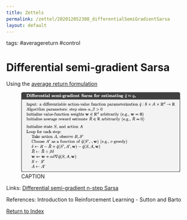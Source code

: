 ```yaml
---
title: Zettels
permalink: /zettel/202012052308_differentialSemiGradientSarsa
layout: default
---
```

tags: #averagereturn #control

# Differential semi-gradient Sarsa

Using the [average return formulation](TODO)

<figure>
  <img src="/Images/ReinforcementLearning/DifferentialSemiGradientSarsaQ.png"
     alt="ALT"
     class="centerImage"
     style="width: 700px;" />
  <figcaption> CAPTION </figcaption>     
</figure>

Links: [Differential semi-gradient n-step Sarsa](202012052310_differentialSemiGradientnStepSarsa)

References: Introduction to Reinforcement Learning - Sutton and Barto

[Return to Index](index)